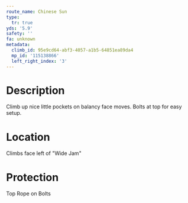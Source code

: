 ```yaml
---
route_name: Chinese Sun
type:
  tr: true
yds: '5.9'
safety: ''
fa: unknown
metadata:
  climb_id: 95e9cd64-abf3-4057-a1b5-64851ea89da4
  mp_id: '115138866'
  left_right_index: '3'
---
```

# Description
Climb up nice little pockets on balancy face moves. Bolts at top for easy setup.

# Location
Climbs face left of "Wide Jam"

# Protection
Top Rope on Bolts

